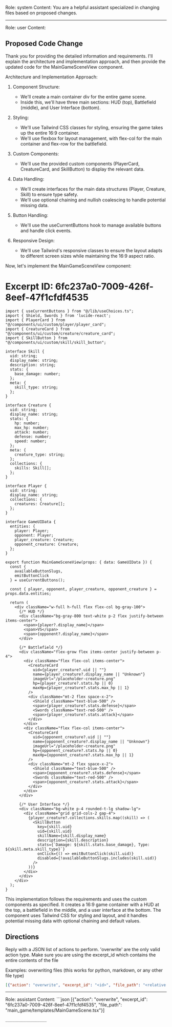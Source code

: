 Role: system
Content: You are a helpful assistant specialized in changing files based on proposed changes.
__________________
Role: user
Content: 
## Proposed Code Change
Thank you for providing the detailed information and requirements. I'll explain the architecture and implementation approach, and then provide the updated code for the MainGameSceneView component.

Architecture and Implementation Approach:

1. Component Structure:
   - We'll create a main container div for the entire game scene.
   - Inside this, we'll have three main sections: HUD (top), Battlefield (middle), and User Interface (bottom).

2. Styling:
   - We'll use Tailwind CSS classes for styling, ensuring the game takes up the entire 16:9 container.
   - We'll use flexbox for layout management, with flex-col for the main container and flex-row for the battlefield.

3. Custom Components:
   - We'll use the provided custom components (PlayerCard, CreatureCard, and SkillButton) to display the relevant data.

4. Data Handling:
   - We'll create interfaces for the main data structures (Player, Creature, Skill) to ensure type safety.
   - We'll use optional chaining and nullish coalescing to handle potential missing data.

5. Button Handling:
   - We'll use the useCurrentButtons hook to manage available buttons and handle click events.

6. Responsive Design:
   - We'll use Tailwind's responsive classes to ensure the layout adapts to different screen sizes while maintaining the 16:9 aspect ratio.

Now, let's implement the MainGameSceneView component:

# Excerpt ID: 6fc237a0-7009-426f-8eef-47f1cfdf4535
```tsx main_game/templates/MainGameScene.tsx
import { useCurrentButtons } from "@/lib/useChoices.ts";
import { Shield, Swords } from 'lucide-react';
import { PlayerCard } from "@/components/ui/custom/player/player_card";
import { CreatureCard } from "@/components/ui/custom/creature/creature_card";
import { SkillButton } from "@/components/ui/custom/skill/skill_button";

interface Skill {
  uid: string;
  display_name: string;
  description: string;
  stats: {
    base_damage: number;
  };
  meta: {
    skill_type: string;
  };
}

interface Creature {
  uid: string;
  display_name: string;
  stats: {
    hp: number;
    max_hp: number;
    attack: number;
    defense: number;
    speed: number;
  };
  meta: {
    creature_type: string;
  };
  collections: {
    skills: Skill[];
  };
}

interface Player {
  uid: string;
  display_name: string;
  collections: {
    creatures: Creature[];
  };
}

interface GameUIData {
  entities: {
    player: Player;
    opponent: Player;
    player_creature: Creature;
    opponent_creature: Creature;
  };
}

export function MainGameSceneView(props: { data: GameUIData }) {
  const {
    availableButtonSlugs,
    emitButtonClick
  } = useCurrentButtons();

  const { player, opponent, player_creature, opponent_creature } = props.data.entities;

  return (
    <div className="w-full h-full flex flex-col bg-gray-100">
      {/* HUD */}
      <div className="bg-gray-800 text-white p-2 flex justify-between items-center">
        <span>{player?.display_name}</span>
        <span>VS</span>
        <span>{opponent?.display_name}</span>
      </div>

      {/* Battlefield */}
      <div className="flex-grow flex items-center justify-between p-4">
        <div className="flex flex-col items-center">
          <CreatureCard
            uid={player_creature?.uid || ""}
            name={player_creature?.display_name || "Unknown"}
            imageUrl="/placeholder-creature.png"
            hp={player_creature?.stats.hp || 0}
            maxHp={player_creature?.stats.max_hp || 1}
          />
          <div className="mt-2 flex space-x-2">
            <Shield className="text-blue-500" />
            <span>{player_creature?.stats.defense}</span>
            <Swords className="text-red-500" />
            <span>{player_creature?.stats.attack}</span>
          </div>
        </div>
        <div className="flex flex-col items-center">
          <CreatureCard
            uid={opponent_creature?.uid || ""}
            name={opponent_creature?.display_name || "Unknown"}
            imageUrl="/placeholder-creature.png"
            hp={opponent_creature?.stats.hp || 0}
            maxHp={opponent_creature?.stats.max_hp || 1}
          />
          <div className="mt-2 flex space-x-2">
            <Shield className="text-blue-500" />
            <span>{opponent_creature?.stats.defense}</span>
            <Swords className="text-red-500" />
            <span>{opponent_creature?.stats.attack}</span>
          </div>
        </div>
      </div>

      {/* User Interface */}
      <div className="bg-white p-4 rounded-t-lg shadow-lg">
        <div className="grid grid-cols-2 gap-4">
          {player_creature?.collections.skills.map((skill) => (
            <SkillButton
              key={skill.uid}
              uid={skill.uid}
              skillName={skill.display_name}
              description={skill.description}
              stats={`Damage: ${skill.stats.base_damage}, Type: ${skill.meta.skill_type}`}
              onClick={() => emitButtonClick(skill.uid)}
              disabled={!availableButtonSlugs.includes(skill.uid)}
            />
          ))}
        </div>
      </div>
    </div>
  );
}
```

This implementation follows the requirements and uses the custom components as specified. It creates a 16:9 game container with a HUD at the top, a battlefield in the middle, and a user interface at the bottom. The component uses Tailwind CSS for styling and layout, and it handles potential missing data with optional chaining and default values.

## Directions
Reply with a JSON list of actions to perform. 'overwrite' are the only valid action type. 
Make sure you are using the excerpt_id which contains the entire contents of the file

Examples:
overwriting files (this works for python, markdown, or any other file type)
```json output_example1
[{"action": "overwrite", "excerpt_id": "<id>", "file_path": "<relative file path>"}]
```

__________________
Role: assistant
Content: ```json
[{"action": "overwrite", "excerpt_id": "6fc237a0-7009-426f-8eef-47f1cfdf4535", "file_path": "main_game/templates/MainGameScene.tsx"}]
```
__________________
